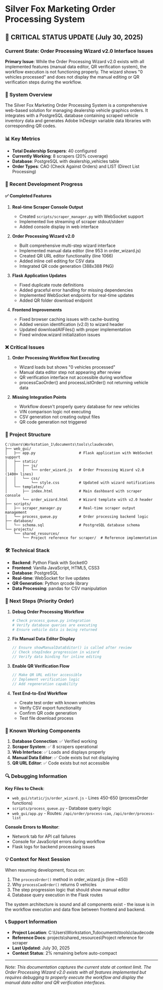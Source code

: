 # Silver Fox Marketing Order Processing System

## 🚨 CRITICAL STATUS UPDATE (July 30, 2025)

### Current State: Order Processing Wizard v2.0 Interface Issues

**Primary Issue**: While the Order Processing Wizard v2.0 exists with all implemented features (manual data editor, QR verification system), the workflow execution is not functioning properly. The wizard shows "0 vehicles processed" and does not display the manual editing or QR verification steps during the workflow.

### 🎯 System Overview

The Silver Fox Marketing Order Processing System is a comprehensive web-based solution for managing dealership vehicle graphics orders. It integrates with a PostgreSQL database containing scraped vehicle inventory data and generates Adobe InDesign variable data libraries with corresponding QR codes.

### 📊 Key Metrics
- **Total Dealership Scrapers**: 40 configured
- **Currently Working**: 8 scrapers (20% coverage)
- **Database**: PostgreSQL with dealership_vehicles table
- **Order Types**: CAO (Check Against Orders) and LIST (Direct List Processing)

### 🔧 Recent Development Progress

#### ✅ Completed Features
1. **Real-time Scraper Console Output**
   - Created `scripts/scraper_manager.py` with WebSocket support
   - Implemented live streaming of scraper stdout/stderr
   - Added console display in web interface

2. **Order Processing Wizard v2.0**
   - Built comprehensive multi-step wizard interface
   - Implemented manual data editor (line 953 in order_wizard.js)
   - Created QR URL editor functionality (line 1066)
   - Added inline cell editing for CSV data
   - Integrated QR code generation (388x388 PNG)

3. **Flask Application Updates**
   - Fixed duplicate route definitions
   - Added graceful error handling for missing dependencies
   - Implemented WebSocket endpoints for real-time updates
   - Added QR folder download endpoint

4. **Frontend Improvements**
   - Fixed browser caching issues with cache-busting
   - Added version identification (v2.0) to wizard header
   - Updated downloadAllFiles() with proper implementation
   - Fixed window.wizard initialization issues

### ❌ Critical Issues

1. **Order Processing Workflow Not Executing**
   - Wizard loads but shows "0 vehicles processed"
   - Manual data editor step not appearing after review
   - QR verification interface not accessible during workflow
   - processCaoOrder() and processListOrder() not returning vehicle data

2. **Missing Integration Points**
   - Workflow doesn't properly query database for new vehicles
   - VIN comparison logic not executing
   - CSV generation not creating output files
   - QR code generation not triggered

### 📁 Project Structure

```
C:\Users\Workstation_1\documents\tools\claudecode\
├── web_gui/
│   ├── app.py                    # Flask application with WebSocket support
│   ├── static/
│   │   ├── js/
│   │   │   └── order_wizard.js   # Order Processing Wizard v2.0 (1400+ lines)
│   │   └── css/
│   │       └── style.css         # Updated with wizard notifications
│   └── templates/
│       ├── index.html            # Main dashboard with scraper console
│       └── order_wizard.html     # Wizard template with v2.0 header
├── scripts/
│   ├── scraper_manager.py        # Real-time scraper output management
│   └── process_queue.py          # Order processing backend logic
├── database/
│   └── schema.sql                # PostgreSQL database schema
└── projects/
    └── shared_resources/
        └── Project reference for scraper/  # Reference implementation
```

### 🛠️ Technical Stack

- **Backend**: Python Flask with SocketIO
- **Frontend**: Vanilla JavaScript, HTML5, CSS3
- **Database**: PostgreSQL
- **Real-time**: WebSocket for live updates
- **QR Generation**: Python qrcode library
- **Data Processing**: pandas for CSV manipulation

### 🚀 Next Steps (Priority Order)

1. **Debug Order Processing Workflow**
   ```python
   # Check process_queue.py integration
   # Verify database queries are executing
   # Ensure vehicle data is being returned
   ```

2. **Fix Manual Data Editor Display**
   ```javascript
   // Ensure showManualDataEditor() is called after review
   // Check stepIndex progression in wizard
   // Verify data binding for inline editing
   ```

3. **Enable QR Verification Flow**
   ```javascript
   // Make QR URL editor accessible
   // Implement verification logic
   // Add regeneration capability
   ```

4. **Test End-to-End Workflow**
   - Create test order with known vehicles
   - Verify CSV export functionality
   - Confirm QR code generation
   - Test file download process

### 📝 Known Working Components

1. **Database Connection**: ✅ Verified working
2. **Scraper System**: ✅ 8 scrapers operational
3. **Web Interface**: ✅ Loads and displays properly
4. **Manual Data Editor**: ✅ Code exists but not displaying
5. **QR URL Editor**: ✅ Code exists but not accessible

### 🔍 Debugging Information

**Key Files to Check**:
- `web_gui/static/js/order_wizard.js` - Lines 450-650 (processOrder functions)
- `scripts/process_queue.py` - Database query logic
- `web_gui/app.py` - Routes: `/api/order/process-cao`, `/api/order/process-list`

**Console Errors to Monitor**:
- Network tab for API call failures
- Console for JavaScript errors during workflow
- Flask logs for backend processing issues

### 💡 Context for Next Session

When resuming development, focus on:
1. The `processOrder()` method in order_wizard.js (line ~450)
2. Why `processCaoOrder()` returns 0 vehicles
3. The step progression logic that should show manual editor
4. Database query execution in the Flask routes

The system architecture is sound and all components exist - the issue is in the workflow execution and data flow between frontend and backend.

### 📞 Support Information

- **Project Location**: C:\Users\Workstation_1\documents\tools\claudecode
- **Reference Docs**: projects\shared_resources\Project reference for scraper
- **Last Updated**: July 30, 2025
- **Context Status**: 2% remaining before auto-compact

---

*Note: This documentation captures the current state at context limit. The Order Processing Wizard v2.0 exists with all features implemented but requires debugging to properly execute the workflow and display the manual data editor and QR verification interfaces.*